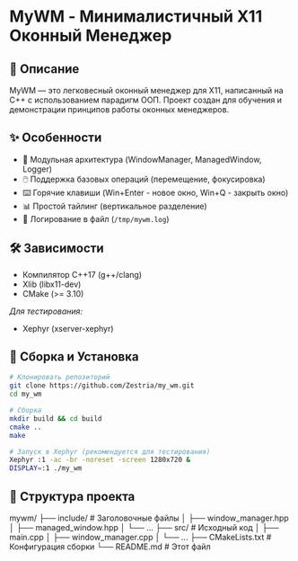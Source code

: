 # MyWM - Минималистичный X11 Оконный Менеджер

## 📝 Описание

MyWM — это легковесный оконный менеджер для X11, написанный на C++ с использованием парадигм ООП. Проект создан для обучения и демонстрации принципов работы оконных менеджеров.

## ✨ Особенности

- 🧩 Модульная архитектура (WindowManager, ManagedWindow, Logger)
- 🖱️ Поддержка базовых операций (перемещение, фокусировка)
- ⌨️ Горячие клавиши (Win+Enter - новое окно, Win+Q - закрыть окно)
- 📊 Простой тайлинг (вертикальное разделение)
- 📝 Логирование в файл (`/tmp/mywm.log`)

## 🛠️ Зависимости

- Компилятор C++17 (g++/clang)
- Xlib (libx11-dev)
- CMake (>= 3.10)

*Для тестирования:*
- Xephyr (xserver-xephyr)

## 🚀 Сборка и Установка

```bash
# Клонировать репозиторий
git clone https://github.com/Zestria/my_wm.git
cd my_wm

# Сборка
mkdir build && cd build
cmake ..
make

# Запуск в Xephyr (рекомендуется для тестирования)
Xephyr :1 -ac -br -noreset -screen 1280x720 &
DISPLAY=:1 ./my_wm
```

## 📂 Структура проекта
mywm/
├── include/               # Заголовочные файлы
│   ├── window_manager.hpp
│   ├── managed_window.hpp
│   └── ...
├── src/                   # Исходный код
│   ├── main.cpp
│   ├── window_manager.cpp
│   └── ...
├── CMakeLists.txt         # Конфигурация сборки
└── README.md              # Этот файл